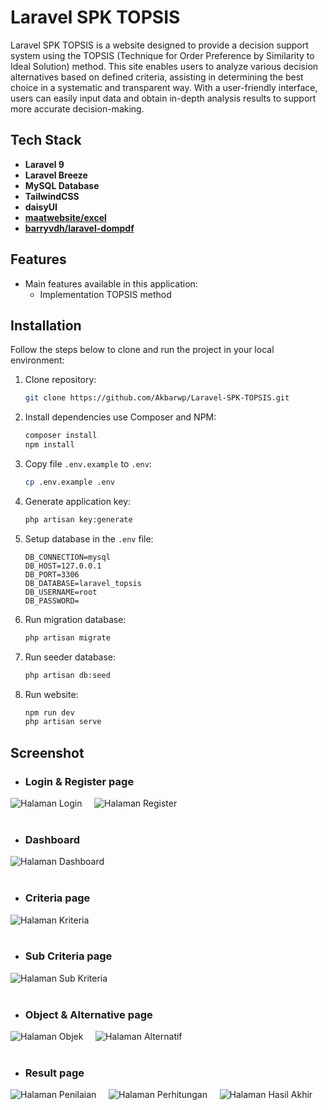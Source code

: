 # Laravel SPK TOPSIS

Laravel SPK TOPSIS is a website designed to provide a decision support system using the TOPSIS (Technique for Order Preference by Similarity to Ideal Solution) method. This site enables users to analyze various decision alternatives based on defined criteria, assisting in determining the best choice in a systematic and transparent way. With a user-friendly interface, users can easily input data and obtain in-depth analysis results to support more accurate decision-making.

## Tech Stack

- **Laravel 9**
- **Laravel Breeze**
- **MySQL Database**
- **TailwindCSS**
- **daisyUI**
- **[maatwebsite/excel](https://laravel-excel.com/)**
- **[barryvdh/laravel-dompdf](https://github.com/barryvdh/laravel-dompdf)**

## Features

- Main features available in this application:
  - Implementation TOPSIS method

## Installation

Follow the steps below to clone and run the project in your local environment:

1. Clone repository:

    ```bash
    git clone https://github.com/Akbarwp/Laravel-SPK-TOPSIS.git
    ```

2. Install dependencies use Composer and NPM:

    ```bash
    composer install
    npm install
    ```

3. Copy file `.env.example` to `.env`:

    ```bash
    cp .env.example .env
    ```

4. Generate application key:

    ```bash
    php artisan key:generate
    ```

5. Setup database in the `.env` file:

    ```plaintext
    DB_CONNECTION=mysql
    DB_HOST=127.0.0.1
    DB_PORT=3306
    DB_DATABASE=laravel_topsis
    DB_USERNAME=root
    DB_PASSWORD=
    ```

6. Run migration database:

    ```bash
    php artisan migrate
    ```

7. Run seeder database:

    ```bash
    php artisan db:seed
    ```

8. Run website:

    ```bash
    npm run dev
    php artisan serve
    ```

## Screenshot

- ### **Login & Register page**

<img src="public/img/dokumentasi/login.jpg" alt="Halaman Login" width="" />
&nbsp;&nbsp;&nbsp;
<img src="public/img/dokumentasi/register.jpg" alt="Halaman Register" width="" />
<br><br>

- ### **Dashboard**

<img src="public/img/dokumentasi/dashboard.jpg" alt="Halaman Dashboard" width="" />
<br><br>

- ### **Criteria page**

<img src="public/img/dokumentasi/kriteria.jpg" alt="Halaman Kriteria" width="" />
<br><br>

- ### **Sub Criteria page**

<img src="public/img/dokumentasi/sub-kriteria.jpg" alt="Halaman Sub Kriteria" width="" />
<br><br>

- ### **Object & Alternative page**

<img src="public/img/dokumentasi/objek.jpg" alt="Halaman Objek" width="" />
&nbsp;&nbsp;&nbsp;
<img src="public/img/dokumentasi/alternatif.jpg" alt="Halaman Alternatif" width="" />
<br><br>

- ### **Result page**

<img src="public/img/dokumentasi/penilaian.jpg" alt="Halaman Penilaian" width="" />
&nbsp;&nbsp;&nbsp;
<img src="public/img/dokumentasi/perhitungan.jpg" alt="Halaman Perhitungan" width="" />
&nbsp;&nbsp;&nbsp;
<img src="public/img/dokumentasi/hasil-akhir.jpg" alt="Halaman Hasil Akhir" width="" />
<br><br>
